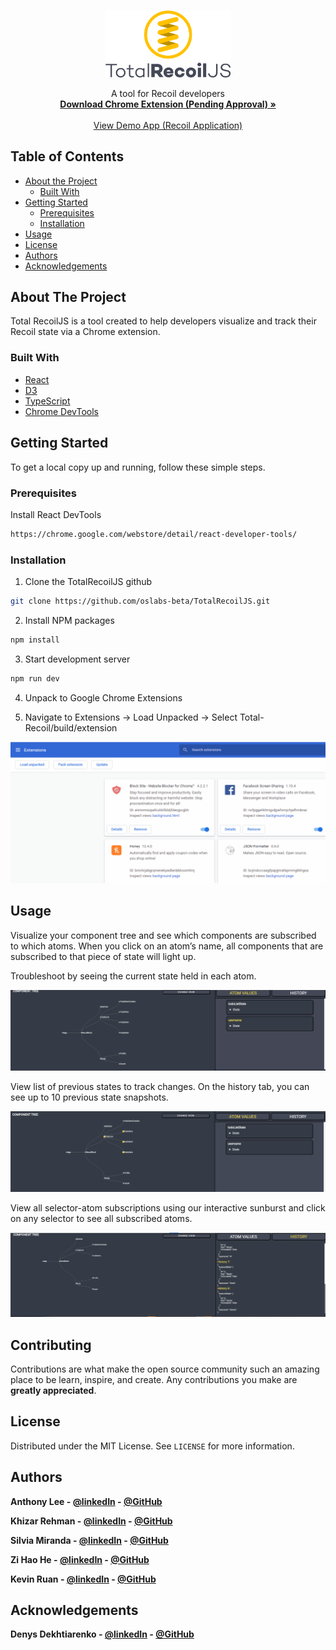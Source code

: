 




<!-- PROJECT SHIELDS -->
<!--
*** I'm using markdown "reference style" links for readability.
*** Reference links are enclosed in brackets [ ] instead of parentheses ( ).
*** See the bottom of this document for the declaration of the reference variables
*** for contributors-url, forks-url, etc. This is an optional, concise syntax you may use.
*** https://www.markdownguide.org/basic-syntax/#reference-style-links
-->
<!-- [![Contributors][contributors-shield]][contributors-url] -->
<!-- [![Stargazers][stars-shield]][stars-url]
[![LinkedIn][linkedin-shield]][linkedin-url] -->



<!-- PROJECT LOGO -->
<br />
<p align="center">
  <a href="https://github.com/oslabs-beta/TotalRecoilJS">
    <img src="src/icons/Recoil-PNG-Gray.png" alt="Logo" width="200" >
  </a>

  <!-- <h3 align="center">TotalRecoilJS</h3> -->

  <p align="center">
    A tool for Recoil developers
    <br />
    <a href="https://github.com/oslabs-beta/TotalRecoilJS"><strong>Download Chrome Extension (Pending Approval) »</strong></a>
    <br />
    <br />
    <a href="https://github.com/silvia-miranda/RecoilTravel">View Demo App (Recoil Application)</a>
    
  </p>
</p>



<!-- TABLE OF CONTENTS -->
## Table of Contents

* [About the Project](#about-the-project)
  * [Built With](#built-with)
* [Getting Started](#getting-started)
  * [Prerequisites](#prerequisites)
  * [Installation](#installation)
* [Usage](#usage)
* [License](#license)
* [Authors](#authors)
* [Acknowledgements](#acknowledgements)



<!-- ABOUT THE PROJECT -->
## About The Project

Total RecoilJS is a tool created to help developers visualize and track their Recoil state via a Chrome extension.


### Built With

* [React](https://reactjs.org/)
* [D3](https://d3js.org/)
* [TypeScript](https://www.typescriptlang.org/)
* [Chrome DevTools](https://developers.google.com/web/tools/chrome-devtools)




<!-- GETTING STARTED -->
## Getting Started

To get a local copy up and running, follow these simple steps.

### Prerequisites

Install React DevTools
```sh
https://chrome.google.com/webstore/detail/react-developer-tools/
```

### Installation
 
1. Clone the TotalRecoilJS github
```sh
git clone https://github.com/oslabs-beta/TotalRecoilJS.git
```
2. Install NPM packages
```sh
npm install
```
3. Start development server
```sh
npm run dev
```
4. Unpack to Google Chrome Extensions 

5. Navigate to Extensions -> Load Unpacked -> Select Total-Recoil/build/extension

![](/src/img/installApp.gif)



<!-- USAGE EXAMPLES -->
## Usage


Visualize your component tree and see which components are subscribed to which atoms. When you click on an atom’s name, all components that are subscribed to that piece of state will light up.

Troubleshoot by seeing the current state held in each atom. 

![](/src/img/showState-tab.gif)

<insert gif of atom state>

View list of previous states to track changes. 
On the history tab, you can see up to 10 previous state snapshots.

![](/src/img/history-tab.gif)

<insert gif of history>

 View all selector-atom subscriptions using our interactive sunburst and click on any selector to see all subscribed atoms.

<insert gif of sunburst image>
  
  ![](/src/img/selector.gif)




<!-- CONTRIBUTING -->
## Contributing

Contributions are what make the open source community such an amazing place to be learn, inspire, and create. Any contributions you make are **greatly appreciated**.



<!-- LICENSE -->
## License

Distributed under the MIT License. See `LICENSE` for more information.



<!-- CONTACT -->
## Authors

<strong>Anthony Lee - [@linkedIn](https://www.linkedin.com/in/anthony-lee27/) - [@GitHub](https://github.com/anthonylee2797)

<strong>Khizar Rehman - [@linkedIn](https://www.linkedin.com/in/khizar-rehman-a125711b4/) - [@GitHub](https://github.com/keyz-man)

<strong>Silvia Miranda - [@linkedIn](https://www.linkedin.com/in/silviakempmiranda/) - [@GitHub](https://github.com/silvia-miranda)

<strong>Zi Hao He - [@linkedIn](https://www.linkedin.com/in/zi-hao-he/) - [@GitHub](https://github.com/exquizzle)

<strong>Kevin Ruan - [@linkedIn](https://www.linkedin.com/in/kevin-ruan-7799711b1/) - [@GitHub](https://github.com/kevinr108)



<!-- ACKNOWLEDGEMENTS -->
## Acknowledgements

Denys Dekhtiarenko - [@linkedIn](https://www.linkedin.com/in/denysdekhtiarenko/) - [@GitHub](https://github.com/denskarlet)







<!-- MARKDOWN LINKS & IMAGES -->
<!-- https://www.markdownguide.org/basic-syntax/#reference-style-links -->
[contributors-shield]: https://github.com/oslabs-beta/TotalRecoilJS/graphs/contributors
[contributors-url]: https://github.com/oslabs-beta/TotalRecoilJS/graphs/contributors
[forks-shield]: https://img.shields.io/github/forks/othneildrew/Best-README-Template.svg?style=flat-square
[forks-url]: https://github.com/othneildrew/Best-README-Template/network/members
[stars-shield]: https://img.shields.io/github/stars/othneildrew/Best-README-Template.svg?style=flat-square
[stars-url]: https://github.com/oslabs-beta/TotalRecoilJS/stargazers
[issues-shield]: https://img.shields.io/github/issues/othneildrew/Best-README-Template.svg?style=flat-square

[license-url]: https://github.com/othneildrew/Best-README-Template/blob/master/LICENSE.txt
[linkedin-shield]: https://img.shields.io/badge/-LinkedIn-black.svg?style=flat-square&logo=linkedin&colorB=555
[linkedin-url]: https://linkedin.com/in/othneildrew
[product-screenshot]: images/screenshot.png
